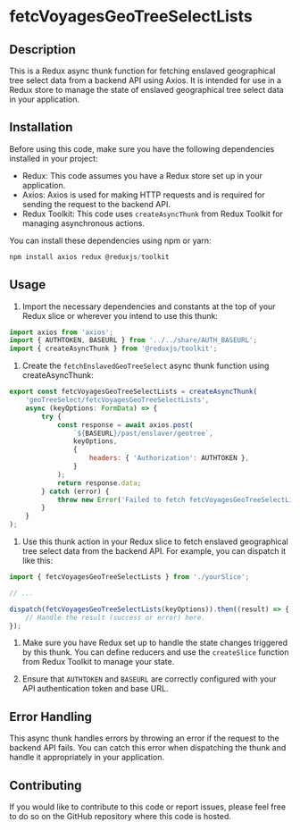 # fetcVoyagesGeoTreeSelectLists
## Description
This is a Redux async thunk function for fetching enslaved geographical tree select data from a backend API using Axios. It is intended for use in a Redux store to manage the state of enslaved geographical tree select data in your application.

## Installation
Before using this code, make sure you have the following dependencies installed in your project:

- Redux: This code assumes you have a Redux store set up in your application.
- Axios: Axios is used for making HTTP requests and is required for sending the request to the backend API.
- Redux Toolkit: This code uses `createAsyncThunk` from Redux Toolkit for managing asynchronous actions.

You can install these dependencies using npm or yarn:
```js
npm install axios redux @reduxjs/toolkit
```

## Usage
1) Import the necessary dependencies and constants at the top of your Redux slice or wherever you intend to use this thunk:

```jsx
import axios from 'axios';
import { AUTHTOKEN, BASEURL } from '../../share/AUTH_BASEURL';
import { createAsyncThunk } from '@reduxjs/toolkit';
```

1) Create the `fetchEnslavedGeoTreeSelect` async thunk function using createAsyncThunk:

```js
export const fetcVoyagesGeoTreeSelectLists = createAsyncThunk(
    'geoTreeSelect/fetcVoyagesGeoTreeSelectLists',
    async (keyOptions: FormData) => {
        try {
            const response = await axios.post(
                `${BASEURL}/past/enslaver/geotree`,
                keyOptions,
                {
                    headers: { 'Authorization': AUTHTOKEN },
                }
            );
            return response.data;
        } catch (error) {
            throw new Error('Failed to fetch fetcVoyagesGeoTreeSelectLists data');
        }
    }
);

```
1) Use this thunk action in your Redux slice to fetch enslaved geographical tree select data from the backend API. For example, you can dispatch it like this:

```jsx
import { fetcVoyagesGeoTreeSelectLists } from './yourSlice';

// ...

dispatch(fetcVoyagesGeoTreeSelectLists(keyOptions)).then((result) => {
    // Handle the result (success or error) here.
});
```

1) Make sure you have Redux set up to handle the state changes triggered by this thunk. You can define reducers and use the `createSlice` function from Redux Toolkit to manage your state.

2) Ensure that `AUTHTOKEN` and `BASEURL` are correctly configured with your API authentication token and base URL.

## Error Handling
This async thunk handles errors by throwing an error if the request to the backend API fails. You can catch this error when dispatching the thunk and handle it appropriately in your application.

## Contributing
If you would like to contribute to this code or report issues, please feel free to do so on the GitHub repository where this code is hosted.

